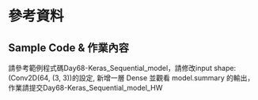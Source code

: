 # 參考資料
## Sample Code & 作業內容
請參考範例程式碼Day68-Keras_Sequential_model，請修改input shape: (Conv2D(64, (3, 3))的設定, 新增一層 Dense 並觀看 model.summary 的輸出，作業請提交Day68-Keras_Sequential_model_HW
